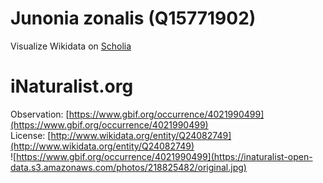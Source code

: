 
Junonia zonalis (Q15771902)
===========================
  
Visualize Wikidata on [Scholia](https://scholia.toolforge.org/taxon/Q15771902)
# iNaturalist.org
  
Observation: [https://www.gbif.org/occurrence/4021990499](https://www.gbif.org/occurrence/4021990499)  
License: [http://www.wikidata.org/entity/Q24082749](http://www.wikidata.org/entity/Q24082749)  
![https://www.gbif.org/occurrence/4021990499](https://inaturalist-open-data.s3.amazonaws.com/photos/218825482/original.jpg)
